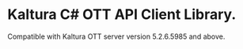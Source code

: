 # Kaltura C# OTT API Client Library.
Compatible with Kaltura OTT server version 5.2.6.5985 and above.
